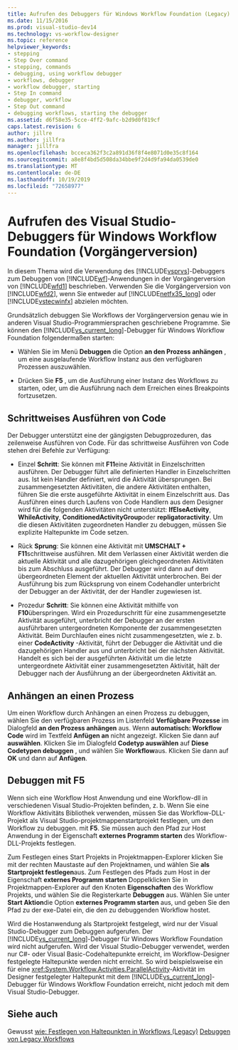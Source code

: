 ```yaml
---
title: Aufrufen des Debuggers für Windows Workflow Foundation (Legacy) | Microsoft-Dokumentation
ms.date: 11/15/2016
ms.prod: visual-studio-dev14
ms.technology: vs-workflow-designer
ms.topic: reference
helpviewer_keywords:
- stepping
- Step Over command
- stepping, commands
- debugging, using workflow debugger
- workflows, debugger
- workflow debugger, starting
- Step In command
- debugger, workflow
- Step Out command
- debugging workflows, starting the debugger
ms.assetid: d6f58e35-5cce-4ff2-9afc-b2d9d0f819cf
caps.latest.revision: 6
author: jillre
ms.author: jillfra
manager: jillfra
ms.openlocfilehash: bcceca362f3c2a891d36f8f4e8071d0e35c8f164
ms.sourcegitcommit: a8e8f4bd5d508da34bbe9f2d4d9fa94da0539de0
ms.translationtype: MT
ms.contentlocale: de-DE
ms.lasthandoff: 10/19/2019
ms.locfileid: "72658977"
---
```

# <a name="invoking-the-visual-studio-debugger-for-windows-workflow-foundation-legacy"></a>Aufrufen des Visual Studio-Debuggers für Windows Workflow Foundation (Vorgängerversion)
In diesem Thema wird die Verwendung des [!INCLUDE[vsprvs](../includes/vsprvs-md.md)]-Debuggers zum Debuggen von [!INCLUDE[wf](../includes/wf-md.md)]-Anwendungen in der Vorgängerversion von [!INCLUDE[wfd1](../includes/wfd1-md.md)] beschrieben. Verwenden Sie die Vorgängerversion von [!INCLUDE[wfd2](../includes/wfd2-md.md)], wenn Sie entweder auf [!INCLUDE[netfx35_long](../includes/netfx35-long-md.md)] oder [!INCLUDE[vstecwinfx](../includes/vstecwinfx-md.md)] abzielen möchten.

 Grundsätzlich debuggen Sie Workflows der Vorgängerversion genau wie in anderen Visual Studio-Programmiersprachen geschriebene Programme. Sie können den [!INCLUDE[vs_current_long](../includes/vs-current-long-md.md)]-Debugger für Windows Workflow Foundation folgendermaßen starten:

- Wählen Sie im Menü **Debuggen** die Option **an den Prozess anhängen** , um eine ausgelaufende Workflow Instanz aus den verfügbaren Prozessen auszuwählen.

- Drücken Sie **F5** , um die Ausführung einer Instanz des Workflows zu starten, oder, um die Ausführung nach dem Erreichen eines Breakpoints fortzusetzen.

## <a name="stepping-through-code"></a>Schrittweises Ausführen von Code
 Der Debugger unterstützt eine der gängigsten Debugprozeduren, das zeilenweise Ausführen von Code. Für das schrittweise Ausführen von Code stehen drei Befehle zur Verfügung:

- Einzel **Schritt**: Sie können mit **F11**eine Aktivität in Einzelschritten ausführen. Der Debugger führt alle definierten Handler in Einzelschritten aus. Ist kein Handler definiert, wird die Aktivität übersprungen. Bei zusammengesetzten Aktivitäten, die andere Aktivitäten enthalten, führen Sie die erste ausgeführte Aktivität in einem Einzelschritt aus. Das Ausführen eines durch Laufens von Code Handlern aus dem Designer wird für die folgenden Aktivitäten nicht unterstützt: **IfElseActivity**, **WhileActivity**, **ConditionedActivityGroup**oder **repligatoractivity**. Um die diesen Aktivitäten zugeordneten Handler zu debuggen, müssen Sie explizite Haltepunkte im Code setzen.

- Rück **Sprung**: Sie können eine Aktivität mit **UMSCHALT + F11**schrittweise ausführen. Mit dem Verlassen einer Aktivität werden die aktuelle Aktivität und alle dazugehörigen gleichgeordneten Aktivitäten bis zum Abschluss ausgeführt. Der Debugger wird dann auf dem übergeordneten Element der aktuellen Aktivität unterbrochen. Bei der Ausführung bis zum Rücksprung von einem Codehandler unterbricht der Debugger an der Aktivität, der der Handler zugewiesen ist.

- Prozedur **Schritt**: Sie können eine Aktivität mithilfe von **F10**überspringen. Wird ein Prozedurschritt für eine zusammengesetzte Aktivität ausgeführt, unterbricht der Debugger an der ersten ausführbaren untergeordneten Komponente der zusammengesetzten Aktivität. Beim Durchlaufen eines nicht zusammengesetzten, wie z. b. einer **CodeActivity** -Aktivität, führt der Debugger die Aktivität und die dazugehörigen Handler aus und unterbricht bei der nächsten Aktivität. Handelt es sich bei der ausgeführten Aktivität um die letzte untergeordnete Aktivität einer zusammengesetzten Aktivität, hält der Debugger nach der Ausführung an der übergeordneten Aktivität an.

## <a name="attaching-to-a-process"></a>Anhängen an einen Prozess
 Um einen Workflow durch Anhängen an einen Prozess zu debuggen, wählen Sie den verfügbaren Prozess im Listenfeld **Verfügbare Prozesse** im Dialogfeld **an den Prozess anhängen** aus. Wenn **automatisch: Workflow Code** wird im Textfeld **Anfügen an** nicht angezeigt. Klicken Sie dann auf **auswählen**. Klicken Sie im Dialogfeld **Codetyp auswählen** auf **Diese Codetypen debuggen** , und wählen Sie **Workflow**aus. Klicken Sie dann auf **OK** und dann auf **Anfügen**.

## <a name="debugging-with-f5"></a>Debuggen mit F5
 Wenn sich eine Workflow Host Anwendung und eine Workflow-dll in verschiedenen Visual Studio-Projekten befinden, z. b. Wenn Sie eine Workflow Aktivitäts Bibliothek verwenden, müssen Sie das Workflow-DLL-Projekt als Visual Studio-projektmappenstartprojekt festlegen, um den Workflow zu debuggen. mit **F5**. Sie müssen auch den Pfad zur Host Anwendung in der Eigenschaft **externes Programm starten** des Workflow-DLL-Projekts festlegen.

 Zum Festlegen eines Start Projekts in Projektmappen-Explorer klicken Sie mit der rechten Maustaste auf den Projektnamen, und wählen Sie **als Startprojekt festlegen**aus. Zum Festlegen des Pfads zum Host in der Eigenschaft **externes Programm starten** Doppelklicken Sie in Projektmappen-Explorer auf den Knoten **Eigenschaften** des Workflow Projekts, und wählen Sie die Registerkarte **Debuggen** aus. Wählen Sie unter **Start Aktion**die Option **externes Programm starten** aus, und geben Sie den Pfad zu der exe-Datei ein, die den zu debuggenden Workflow hostet.

 Wird die Hostanwendung als Startprojekt festgelegt, wird nur der Visual Studio-Debugger zum Debuggen aufgerufen. Der [!INCLUDE[vs_current_long](../includes/vs-current-long-md.md)]-Debugger für Windows Workflow Foundation wird nicht aufgerufen. Wird der Visual Studio-Debugger verwendet, werden nur C#- oder Visual Basic-Codehaltepunkte erreicht, im Workflow-Designer festgelegte Haltepunkte werden nicht erreicht. So wird beispielsweise ein für eine <xref:System.Workflow.Activities.ParallelActivity>-Aktivität im Designer festgelegter Haltepunkt mit dem [!INCLUDE[vs_current_long](../includes/vs-current-long-md.md)]-Debugger für Windows Workflow Foundation erreicht, nicht jedoch mit dem Visual Studio-Debugger.

## <a name="see-also"></a>Siehe auch
 Gewusst [wie: Festlegen von Haltepunkten in Workflows (Legacy)](../workflow-designer/how-to-set-breakpoints-in-workflows-legacy.md) [Debuggen von Legacy Workflows](../workflow-designer/debugging-legacy-workflows.md)